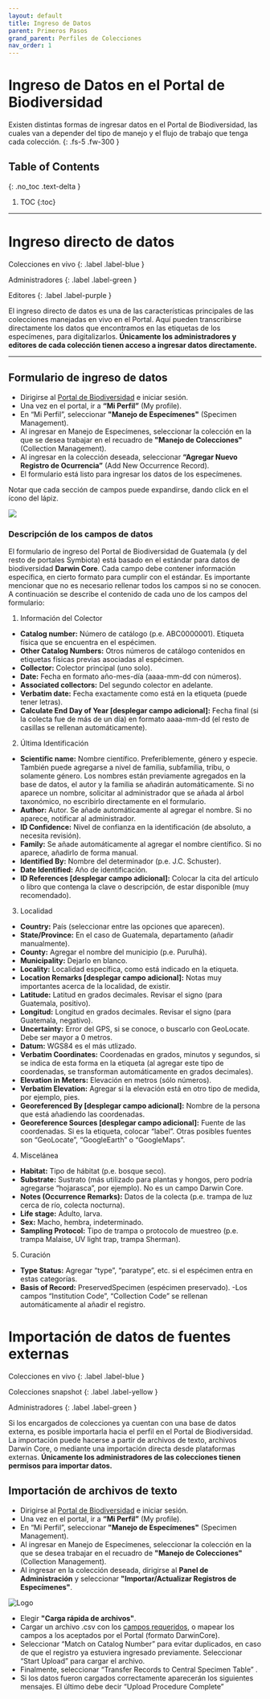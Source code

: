 ```yaml
---
layout: default
title: Ingreso de Datos
parent: Primeros Pasos 
grand_parent: Perfiles de Colecciones
nav_order: 1
---
```



# Ingreso de Datos en el Portal de Biodiversidad 

Existen distintas formas de ingresar datos en el Portal de Biodiversidad, las cuales van a depender del tipo de manejo y el flujo de trabajo que tenga cada colección. 
{: .fs-5 .fw-300 }

## Table of Contents
{: .no_toc .text-delta }

1. TOC
{:toc}

---

# Ingreso directo de datos
<div class="code-example" markdown="1">
Colecciones en vivo
{: .label .label-blue }

Administradores
{: .label .label-green }

Editores
{: .label .label-purple }
</div>

El ingreso directo de datos es una de las características principales de las colecciones manejadas en vivo en el Portal. Aquí pueden transcribirse directamente los datos que encontramos en las etiquetas de los especímenes, para digitalizarlos. **Únicamente los administradores y editores de cada colección tienen acceso a ingresar datos directamente.**

---

## Formulario de ingreso de datos

- Dirigirse al [Portal de Biodiversidad](https://biodiversidad.gt) e iniciar sesión.
- Una vez en el portal, ir a **“Mi Perfil”** (My profile).
- En “Mi Perfil”, seleccionar **"Manejo de Especímenes"** (Specimen Management).
- Al ingresar en Manejo de Especímenes, seleccionar la colección en la que se desea trabajar en el recuadro de **"Manejo de Colecciones"** (Collection Management).
- Al ingresar en la colección deseada, seleccionar **“Agregar Nuevo Registro de Ocurrencia”** (Add New Occurrence Record).
- El formulario está listo para ingresar los datos de los especímenes. 

Notar que cada sección de campos puede expandirse, dando click en el ícono del lápiz.

<img src="https://github.com/GuatemalaPortal/guatemalaportal.github.io/blob/main/static/portal/Formulario.jpg?raw=true" >

### Descripción de los campos de datos 

El formulario de ingreso del Portal de Biodiversidad de Guatemala (y del resto de portales Symbiota) está basado en el estándar para datos de biodiversidad **Darwin Core**. Cada campo debe contener información específica, en cierto formato para cumplir con el estándar. Es importante mencionar que no es necesario rellenar todos los campos si no se conocen. A continuación se describe el contenido de cada uno de los campos del formulario:

1. Información del Colector
- **Catalog number:** Número de catálogo (p.e. ABC0000001). Etiqueta física que se encuentra en el espécimen.
- **Other Catalog Numbers:** Otros números de catálogo contenidos en etiquetas físicas previas asociadas al espécimen.
- **Collector:** Colector principal (uno solo).
- **Date:** Fecha en formato año-mes-día (aaaa-mm-dd con números).
- **Associated collectors:** Del segundo colector en adelante.
- **Verbatim date:** Fecha exactamente como está en la etiqueta (puede tener letras).
- **Calculate End Day of Year [desplegar campo adicional]:** Fecha final (si la colecta fue de más de un día) en formato aaaa-mm-dd (el resto de casillas se rellenan automáticamente).

2. Última Identificación
- **Scientific name:** Nombre científico. Preferiblemente, género y especie. También puede agregarse a nivel de familia, subfamilia, tribu, o solamente género. Los nombres están previamente agregados en la base de datos, el autor y la familia se añadirán automáticamente. Si no aparece un nombre, solicitar al administrador que se añada al árbol taxonómico, no escribirlo directamente en el formulario.
- **Author:** Autor. Se añade automáticamente al agregar el nombre. Si no aparece, notificar al administrador.
- **ID Confidence:** Nivel de confianza en la identificación (de absoluto, a necesita revisión).
- **Family:** Se añade automáticamente al agregar el nombre científico. Si no aparece, añadirlo de forma manual. 
- **Identified By:** Nombre del determinador (p.e. J.C. Schuster).
- **Date Identified:** Año de identificación.
- **ID References [desplegar campo adicional]:** Colocar la cita del artículo o libro que contenga la clave o descripción, de estar disponible (muy recomendado). 

3. Localidad
- **Country:** País (seleccionar entre las opciones que aparecen). 
- **State/Province:** En el caso de Guatemala, departamento (añadir manualmente). 
- **County:** Agregar el nombre del municipio (p.e. Purulhá).  
- **Municipality:** Dejarlo en blanco.
- **Locality:** Localidad específica, como está indicado en la etiqueta. 
- **Location Remarks [desplegar campo adicional]:** Notas muy importantes acerca de la localidad, de existir.
- **Latitude:** Latitud en grados decimales. Revisar el signo (para Guatemala, positivo). 
- **Longitud:** Longitud en grados decimales. Revisar el signo (para Guatemala, negativo). 
- **Uncertainty:** Error del GPS, si se conoce, o buscarlo con GeoLocate. Debe ser mayor a 0 metros.
- **Datum:** WGS84 es el más utlizado.
- **Verbatim Coordinates:** Coordenadas en grados, minutos y segundos, si se indica de esta forma en la etiqueta (al agregar este tipo de coordenadas, se transforman automáticamente en grados decimales). 
- **Elevation in Meters:** Elevación en metros (sólo números).
- **Verbatim Elevation:** Agregar si la elevación está en otro tipo de medida, por ejemplo, pies.
- **Georeferenced By [desplegar campo adicional]:** Nombre de la persona que está añadiendo las coordenadas.
- **Georeference Sources [desplegar campo adicional]:** Fuente de las coordenadas. Si es la etiqueta, colocar “label”. Otras posibles fuentes son “GeoLocate”, “GoogleEarth” o “GoogleMaps”.

4. Miscelánea
- **Habitat:** Tipo de hábitat (p.e. bosque seco). 
- **Substrate:** Sustrato (más utilizado para plantas y hongos, pero podría agregarse “hojarasca”, por ejemplo). No es un campo Darwin Core.
- **Notes (Occurrence Remarks):** Datos de la colecta (p.e. trampa de luz cerca de río, colecta nocturna). 
- **Life stage:** Adulto, larva. 
- **Sex:** Macho, hembra, indeterminado.
- **Sampling Protocol:** Tipo de trampa o protocolo de muestreo (p.e. trampa Malaise, UV light trap, trampa Sherman).
 
 
5. Curación
- **Type Status:** Agregar “type”, “paratype”, etc. si el espécimen entra en estas categorías. 
- **Basis of Record:** PreservedSpecimen (espécimen preservado).
-Los campos “Institution Code”, “Collection Code” se rellenan automáticamente al añadir el registro. 

# Importación de datos de fuentes externas
<div class="code-example" markdown="1">
Colecciones en vivo
{: .label .label-blue }

Colecciones snapshot
{: .label .label-yellow }

Administradores
{: .label .label-green }
</div>

Si los encargados de colecciones ya cuentan con una base de datos externa, es posible importarla hacia el perfil en el Portal de Biodiversidad. La importación puede hacerse a partir de archivos de texto, archivos Darwin Core, o mediante una importación directa desde plataformas externas. **Únicamente los administradores de las colecciones tienen permisos para importar datos.**

## Importación de archivos de texto

- Dirigirse al [Portal de Biodiversidad](https://biodiversidad.gt) e iniciar sesión.
- Una vez en el portal, ir a **“Mi Perfil”** (My profile).
- En “Mi Perfil”, seleccionar **"Manejo de Especímenes"** (Specimen Management).
- Al ingresar en Manejo de Especímenes, seleccionar la colección en la que se desea trabajar en el recuadro de **"Manejo de Colecciones"** (Collection Management).
- Al ingresar en la colección deseada, dirigirse al **Panel de Administración** y seleccionar **"Importar/Actualizar Registros de Especímenes"**. 

<img src="https://github.com/GuatemalaPortal/guatemalaportal.github.io/blob/main/static/portal/Importar%20registros.jpg?raw=true" alt="Logo" >


- Elegir **"Carga rápida de archivos"**.
- Cargar un archivo .csv con los [campos requeridos](https://docs.google.com/spreadsheets/d/1umCUAUWjfFIhBObihmrv9zCIyunEb6tK7wB0bm1lCYY/edit#gid=0), o mapear los campos a los aceptados por el Portal (formato DarwinCore). 
- Seleccionar “Match on Catalog Number” para evitar duplicados, en caso de que el registro ya estuviera ingresado previamente. Seleccionar “Start Upload” para cargar el archivo.
- Finalmente, seleccionar “Transfer Records to Central Specimen Table” .
- Si los datos fueron cargados correctamente aparecerán los siguientes mensajes. El último debe decir “Upload Procedure Complete”








